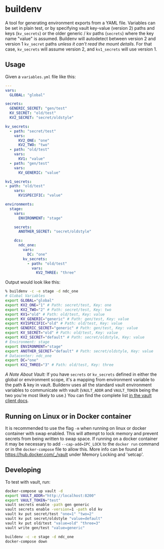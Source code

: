 buildenv
========

A tool for generating environment exports from a YAML file. Variables can be set in plain test, or by specifying vault key-value (version 2) paths and keys (`kv_secrets`) or the older generic / kv paths (`secrets`) where the key name "value" is assumed. Buildenv will autodetect between version 2 and version 1 `kv_secret` paths _unless it can't read the mount details_. For that case, `kv_secrets` will assume version 2, and `kv1_secrets` will use version 1.

Usage
-----

Given a `variables.yml` file like this:
```yaml
---
vars:
  GLOBAL: "global"

secrets:
  GENERIC_SECRET: "gen/test"
  KV_SECRET: "old/test"
  KV2_SECRET: "secret/oldstyle"

kv_secrets:
  - path: "secret/test"
    vars:
      KV2_ONE: "one"
      KV2_TWO: "two"
  - path: "old/test"
    vars:
      KV1: "value"
  - path: "gen/test"
    vars:
      KV_GENERIC: "value"

kv1_secrets:
- path: "old/test"
    vars:
      KV1SPECIFIC: "value"

environments:
  stage:
    vars:
      ENVIRONMENT: "stage"

    secrets:
      ANOTHER_SECRET: "secret/oldstyle"

    dcs:
      ndc_one:
        vars:
          DC: "one"
        kv_secrets:
          - path: "old/test"
            vars:
              KV2_THREE: "three"
```

Output would look like this:

```bash
% buildenv -c -e stage -d ndc_one
# Global Variables
export GLOBAL="global"
export KV2_ONE="1" # Path: secret/test, Key: one
export KV2_TWO="2" # Path: secret/test, Key: two
export KV1="old" # Path: old/test, Key: value
export KV_GENERIC="generic" # Path: gen/test, Key: value
export KV1SPECIFIC="old" # Path: old/test, Key: value
export GENERIC_SECRET="generic" # Path: gen/test, Key: value
export KV_SECRET="old" # Path: old/test, Key: value
export KV2_SECRET="default" # Path: secret/oldstyle, Key: value
# Environment: stage
export ENVIRONMENT="stage"
export ANOTHER_SECRET="default" # Path: secret/oldstyle, Key: value
# Datacenter: ndc_one
export DC="one"
export KV2_THREE="3" # Path: old/test, Key: three
```

*A Note About Vault:* If you have `secrets` or `kv_secrets` defined in either the global or environment scope, it's a mapping from environment variable to the path & key in vault. Buildenv uses all the standard vault environment variables to communicate with vault (`VAULT_ADDR` and `VAULT_TOKEN` being the two you're most likely to use.) You can find the complete list [in the vault client docs](https://pkg.go.dev/github.com/hashicorp/vault-client-go@v0.4.2#WithEnvironment).

Running on Linux or in Docker container
----------

It is recommended to use the flag `-m` when running on linux or docker container with swap enabled.  This will attempt to lock memory and prevent secrets from being written to swap space.  If running on a docker container it may be necessary to add `--cap-add=IPC_LOCK` to the `docker run` command or in the `docker-compose` file to allow this. More info can be found at https://hub.docker.com/_/vault under Memory Locking and 'setcap'.

Developing
----------

To test with vault, run:

```bash
docker-compose up vault -d
export VAULT_ADDR="http://localhost:8200"
export VAULT_TOKEN="test"
vault secrets enable -path gen generic
vault secrets enable -version=1 -path old kv
vault kv put secret/test "one=1" "two=2"
vault kv put secret/oldstyle "value=default"
vault kv put old/test "value=old" "three=3"
vault write gen/test "value=generic"

buildenv -c -e stage -d ndc_one
docker-compose down
```
